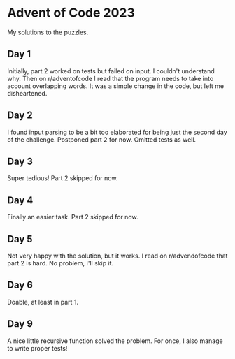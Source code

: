 # Advent of Code 2023

My solutions to the puzzles.

## Day 1

Initially, part 2 worked on tests but failed on input. I couldn't understand why.
Then on r/adventofcode I read that the program needs to take into account overlapping words.
It was a simple change in the code, but left me disheartened.

## Day 2

I found input parsing to be a bit too elaborated for being just the second day of the challenge.
Postponed part 2 for now. Omitted tests as well.

## Day 3

Super tedious!
Part 2 skipped for now.

## Day 4

Finally an easier task.
Part 2 skipped for now.

## Day 5

Not very happy with the solution, but it works.
I read on r/advendofcode that part 2 is hard. No problem, I'll skip it.

## Day 6

Doable, at least in part 1.

## Day 9

A nice little recursive function solved the problem.
For once, I also manage to write proper tests!

